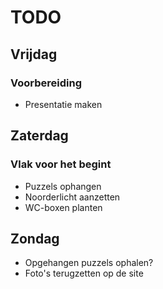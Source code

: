 # TODO

## Vrijdag
### Voorbereiding
 * Presentatie maken

## Zaterdag
### Vlak voor het begint
 * Puzzels ophangen
 * Noorderlicht aanzetten
 * WC-boxen planten

## Zondag
 * Opgehangen puzzels ophalen?
 * Foto's terugzetten op de site
